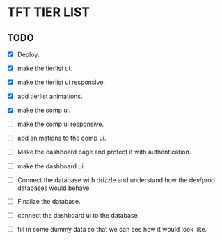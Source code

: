 # TFT TIER LIST

## TODO

- [X] Deploy.
- [X] make the tierlist ui.
- [X] make the tierlist ui responsive.
- [X] add tierlist animations.
- [X] make the comp ui.
- [ ] make the comp ui responsive.
- [ ] add animations to the comp ui. 
- [ ] Make the dashboard page and protect it with authentication.
- [ ] make the dashboard ui.
- [ ] Connect the database with drizzle and understand how the dev/prod databases would behave.
- [ ] Finalize the database.
- [ ] connect the dashboard ui to the database.
- [ ] fill in some dummy data so that we can see how it would look like.


